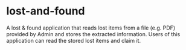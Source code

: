 # lost-and-found
A lost &amp; found application that reads lost items from a file (e.g. PDF) provided by Admin and stores the extracted information. Users of this application can read the stored lost items and claim it.
